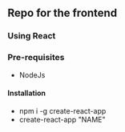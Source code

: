 ## Repo for the frontend 
### Using React

### Pre-requisites
* NodeJs 
#### Installation
* npm i -g create-react-app
* create-react-app "NAME"

